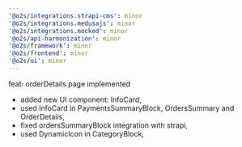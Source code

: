 ```yaml
---
'@o2s/integrations.strapi-cms': minor
'@o2s/integrations.medusajs': minor
'@o2s/integrations.mocked': minor
'@o2s/api-harmonization': minor
'@o2s/framework': minor
'@o2s/frontend': minor
'@o2s/ui': minor
---
```


feat: orderDetails page implemented

- added new UI component: InfoCard, 
- used InfoCard in PaymentsSummaryBlock, OrdersSummary and OrderDetails, 
- fixed ordersSummaryBlock integration with strapi,
- used DynamicIcon in CategoryBlock,
